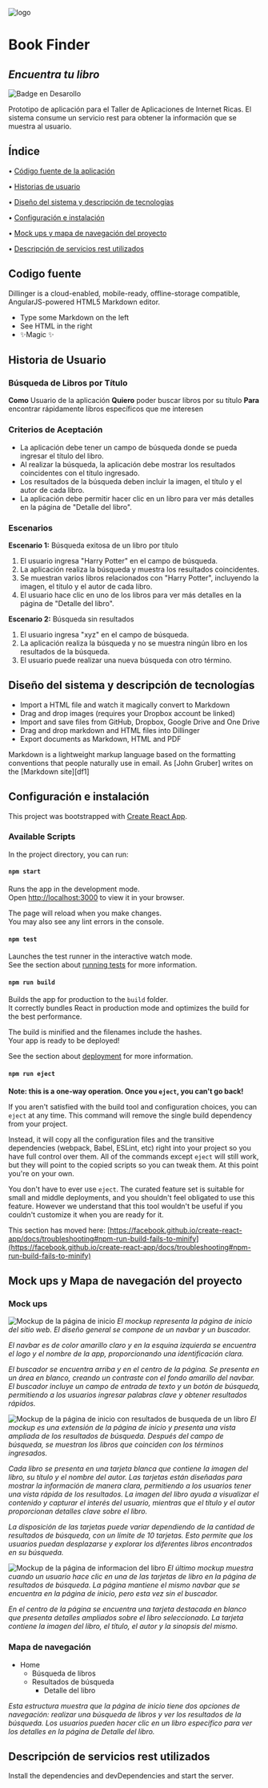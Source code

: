 ![logo](https://github.com/ludelossantos/ria-rev/assets/78172947/fa56208f-5651-4cde-a0ef-d0a0b8bcd074)  
# Book Finder
## _Encuentra tu libro_

![Badge en Desarollo](https://img.shields.io/badge/STATUS-EN%20DESAROLLO-green)

Prototipo de aplicación para el Taller de Aplicaciones de Internet Ricas. El sistema consume un servicio rest para obtener la información que se muestra al usuario. 
## Índice

• [Código fuente de la aplicación](#Codigo-fuente)

• [Historias de usuario](#Historias-de-usuario)

• [Diseño del sistema y descripción de tecnologías](#Diseno-y-tecnologias)

• [Configuración e instalación](#configuracion)

• [Mock ups y mapa de navegación del proyecto](#mock-ups-y-mapa-de-navegación-del-proyecto)

• [Descripción de servicios rest utilizados](#descripcion-servicios-rest)

## Codigo fuente
Dillinger is a cloud-enabled, mobile-ready, offline-storage compatible,
AngularJS-powered HTML5 Markdown editor.

- Type some Markdown on the left
- See HTML in the right
- ✨Magic ✨

## Historia de Usuario

### Búsqueda de Libros por Título

**Como** Usuario de la aplicación
**Quiero** poder buscar libros por su título
**Para** encontrar rápidamente libros específicos que me interesen

### Criterios de Aceptación

- La aplicación debe tener un campo de búsqueda donde se pueda ingresar el título del libro.
- Al realizar la búsqueda, la aplicación debe mostrar los resultados coincidentes con el título ingresado.
- Los resultados de la búsqueda deben incluir la imagen, el título y el autor de cada libro.
- La aplicación debe permitir hacer clic en un libro para ver más detalles en la página de "Detalle del libro".

### Escenarios

**Escenario 1:** Búsqueda exitosa de un libro por título
1. El usuario ingresa "Harry Potter" en el campo de búsqueda.
2. La aplicación realiza la búsqueda y muestra los resultados coincidentes.
3. Se muestran varios libros relacionados con "Harry Potter", incluyendo la imagen, el título y el autor de cada libro.
4. El usuario hace clic en uno de los libros para ver más detalles en la página de "Detalle del libro".

**Escenario 2:** Búsqueda sin resultados 
1. El usuario ingresa "xyz" en el campo de búsqueda.
2. La aplicación realiza la búsqueda y no se muestra ningún libro en los resultados de la búsqueda.
3. El usuario puede realizar una nueva búsqueda con otro término.


## Diseño del sistema y descripción de tecnologías

- Import a HTML file and watch it magically convert to Markdown
- Drag and drop images (requires your Dropbox account be linked)
- Import and save files from GitHub, Dropbox, Google Drive and One Drive
- Drag and drop markdown and HTML files into Dillinger
- Export documents as Markdown, HTML and PDF

Markdown is a lightweight markup language based on the formatting conventions
that people naturally use in email.
As [John Gruber] writes on the [Markdown site][df1]

## Configuración e instalación
This project was bootstrapped with [Create React App](https://github.com/facebook/create-react-app).

### Available Scripts

In the project directory, you can run:

#### `npm start`

Runs the app in the development mode.\
Open [http://localhost:3000](http://localhost:3000) to view it in your browser.

The page will reload when you make changes.\
You may also see any lint errors in the console.

#### `npm test`

Launches the test runner in the interactive watch mode.\
See the section about [running tests](https://facebook.github.io/create-react-app/docs/running-tests) for more information.

#### `npm run build`

Builds the app for production to the `build` folder.\
It correctly bundles React in production mode and optimizes the build for the best performance.

The build is minified and the filenames include the hashes.\
Your app is ready to be deployed!

See the section about [deployment](https://facebook.github.io/create-react-app/docs/deployment) for more information.

#### `npm run eject`

**Note: this is a one-way operation. Once you `eject`, you can't go back!**

If you aren't satisfied with the build tool and configuration choices, you can `eject` at any time. This command will remove the single build dependency from your project.

Instead, it will copy all the configuration files and the transitive dependencies (webpack, Babel, ESLint, etc) right into your project so you have full control over them. All of the commands except `eject` will still work, but they will point to the copied scripts so you can tweak them. At this point you're on your own.

You don't have to ever use `eject`. The curated feature set is suitable for small and middle deployments, and you shouldn't feel obligated to use this feature. However we understand that this tool wouldn't be useful if you couldn't customize it when you are ready for it.

This section has moved here: [https://facebook.github.io/create-react-app/docs/troubleshooting#npm-run-build-fails-to-minify](https://facebook.github.io/create-react-app/docs/troubleshooting#npm-run-build-fails-to-minify)


## Mock ups y Mapa de navegación del proyecto

### Mock ups

![Mockup de la página de inicio](https://github.com/ludelossantos/ria-rev/blob/sofiNuevo/mockups/1.png)
_El mockup representa la página de inicio del sitio web. El diseño general se compone de un navbar y un buscador._

_El navbar es de color amarillo claro y en la esquina izquierda se encuentra el logo y el nombre de la app, proporcionando una identificación clara._

_El buscador se encuentra arriba y en el centro de la página. Se presenta en un área en blanco, creando un contraste con el fondo amarillo del navbar. El buscador incluye un campo de entrada de texto y un botón de búsqueda, permitiendo a los usuarios ingresar palabras clave y obtener resultados rápidos._

![Mockup de la página de inicio con resultados de busqueda de un libro](https://github.com/ludelossantos/ria-rev/blob/sofiNuevo/mockups/2.png)
_El mockup es una extensión de la página de inicio y presenta una vista ampliada de los resultados de búsqueda. Después del campo de búsqueda, se muestran los libros que coinciden con los términos ingresados._

_Cada libro se presenta en una tarjeta blanca que contiene la imagen del libro, su título y el nombre del autor. Las tarjetas están diseñadas para mostrar la información de manera clara, permitiendo a los usuarios tener una vista rápida de los resultados. La imagen del libro ayuda a visualizar el contenido y capturar el interés del usuario, mientras que el título y el autor proporcionan detalles clave sobre el libro._

_La disposición de las tarjetas puede variar dependiendo de la cantidad de resultados de búsqueda, con un límite de 10 tarjetas. Esto permite que los usuarios puedan desplazarse y explorar los diferentes libros encontrados en su búsqueda._

![Mockup de la página de informacion del libro](https://github.com/ludelossantos/ria-rev/blob/sofiNuevo/mockups/3.png)
_El último mockup muestra cuando un usuario hace clic en una de las tarjetas de libro en la página de resultados de búsqueda. La página mantiene el mismo navbar que se encuentra en la página de inicio, pero esta vez sin el buscador._

_En el centro de la página se encuentra una tarjeta destacada en blanco que presenta detalles ampliados sobre el libro seleccionado. La tarjeta contiene la imagen del libro, el título, el autor y la sinopsis del mismo._

### Mapa de navegación

- Home
  - Búsqueda de libros
  - Resultados de búsqueda
    - Detalle del libro

_Esta estructura muestra que la página de inicio tiene dos opciones de navegación: realizar una búsqueda de libros y ver los resultados de la búsqueda. Los usuarios pueden hacer clic en un libro específico para ver los detalles en la página de Detalle del libro._

## Descripción de servicios rest utilizados
Install the dependencies and devDependencies and start the server.
